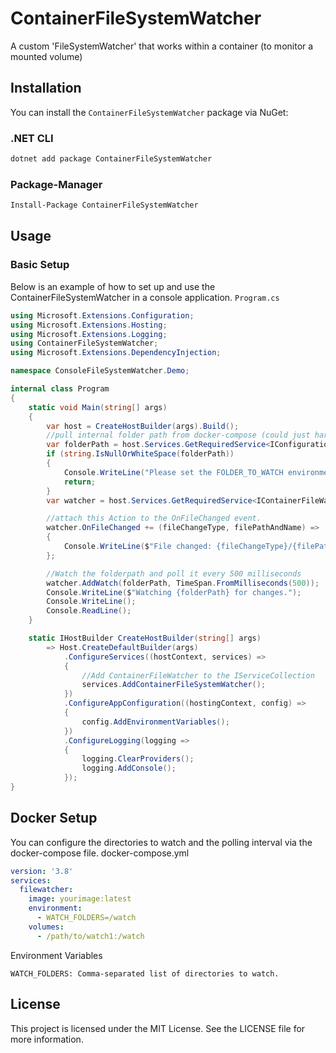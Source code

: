 # ContainerFileSystemWatcher
A custom 'FileSystemWatcher' that works within a container (to monitor a mounted volume)

## Installation

You can install the `ContainerFileSystemWatcher` package via NuGet:

### .NET CLI

```bash
dotnet add package ContainerFileSystemWatcher
```

### Package-Manager

```bash
Install-Package ContainerFileSystemWatcher
```

## Usage
### Basic Setup

Below is an example of how to set up and use the ContainerFileSystemWatcher in a console application.
`Program.cs`
```csharp
using Microsoft.Extensions.Configuration;
using Microsoft.Extensions.Hosting;
using Microsoft.Extensions.Logging;
using ContainerFileSystemWatcher;
using Microsoft.Extensions.DependencyInjection;

namespace ConsoleFileSystemWatcher.Demo;

internal class Program
{
    static void Main(string[] args)
    {
        var host = CreateHostBuilder(args).Build();
        //pull internal folder path from docker-compose (could just hard code to /watch)
        var folderPath = host.Services.GetRequiredService<IConfiguration>()["FOLDER_TO_WATCH"];
        if (string.IsNullOrWhiteSpace(folderPath))
        {
            Console.WriteLine("Please set the FOLDER_TO_WATCH environment variable.");
            return;
        }
        var watcher = host.Services.GetRequiredService<IContainerFileWatcher>();

        //attach this Action to the OnFileChanged event.
        watcher.OnFileChanged += (fileChangeType, filePathAndName) =>
        {
            Console.WriteLine($"File changed: {fileChangeType}/{filePathAndName}");
        };

        //Watch the folderpath and poll it every 500 milliseconds
        watcher.AddWatch(folderPath, TimeSpan.FromMilliseconds(500));
        Console.WriteLine($"Watching {folderPath} for changes.");
        Console.WriteLine();
        Console.ReadLine();
    }

    static IHostBuilder CreateHostBuilder(string[] args) 
        => Host.CreateDefaultBuilder(args)
            .ConfigureServices((hostContext, services) =>
            {
                //Add ContainerFileWatcher to the IServiceCollection
                services.AddContainerFileSystemWatcher();
            })
            .ConfigureAppConfiguration((hostingContext, config) =>
            {
                config.AddEnvironmentVariables();
            })
            .ConfigureLogging(logging =>
            {
                logging.ClearProviders();
                logging.AddConsole();
            });
}


```

## Docker Setup

You can configure the directories to watch and the polling interval via the docker-compose file.
docker-compose.yml

```yaml
version: '3.8'
services:
  filewatcher:
    image: yourimage:latest
    environment:
      - WATCH_FOLDERS=/watch
    volumes:
      - /path/to/watch1:/watch
```
Environment Variables

    WATCH_FOLDERS: Comma-separated list of directories to watch.

## License

This project is licensed under the MIT License. See the LICENSE file for more information.
